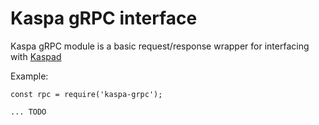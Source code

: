 Kaspa gRPC interface
===

Kaspa gRPC module is a basic request/response wrapper for interfacing with [Kaspad](https://github.com/kaspanet/kaspad)

Example:


```
const rpc = require('kaspa-grpc');

... TODO

```